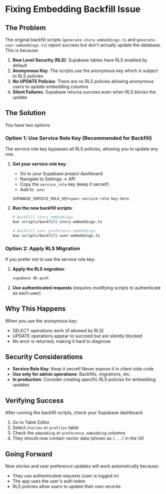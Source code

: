 # Fixing Embedding Backfill Issue

## The Problem

The original backfill scripts (`generate-story-embeddings.ts` and `generate-user-embeddings.ts`) report success but don't actually update the database. This is because:

1. **Row Level Security (RLS)**: Supabase tables have RLS enabled by default
2. **Anonymous Key**: The scripts use the anonymous key which is subject to RLS policies
3. **No UPDATE Policies**: There are no RLS policies allowing anonymous users to update embedding columns
4. **Silent Failures**: Supabase returns success even when RLS blocks the update

## The Solution

You have two options:

### Option 1: Use Service Role Key (Recommended for Backfill)

The service role key bypasses all RLS policies, allowing you to update any row.

1. **Get your service role key**:
   - Go to your Supabase project dashboard
   - Navigate to Settings → API
   - Copy the `service_role` key (keep it secret!)
   - Add to `.env`:
   ```
   SUPABASE_SERVICE_ROLE_KEY=your-service-role-key-here
   ```

2. **Run the new backfill scripts**:
   ```bash
   # Backfill story embeddings
   bun scripts/backfill-story-embeddings.ts

   # Backfill user preference embeddings
   bun scripts/backfill-user-embeddings.ts
   ```

### Option 2: Apply RLS Migration

If you prefer not to use the service role key:

1. **Apply the RLS migration**:
   ```bash
   supabase db push
   ```

2. **Use authenticated requests** (requires modifying scripts to authenticate as each user)

## Why This Happens

When you use the anonymous key:
- SELECT operations work (if allowed by RLS)
- UPDATE operations appear to succeed but are silently blocked
- No error is returned, making it hard to diagnose

## Security Considerations

- **Service Role Key**: Keep it secret! Never expose it in client-side code
- **Use only for admin operations**: Backfills, migrations, etc.
- **In production**: Consider creating specific RLS policies for embedding updates

## Verifying Success

After running the backfill scripts, check your Supabase dashboard:
1. Go to Table Editor
2. Select `stories` or `profiles` table
3. Check the `embedding` or `preference_embedding` columns
4. They should now contain vector data (shown as `[...]` in the UI)

## Going Forward

New stories and user preference updates will work automatically because:
- They use authenticated requests (user is logged in)
- The app uses the user's auth token
- RLS policies allow users to update their own records 